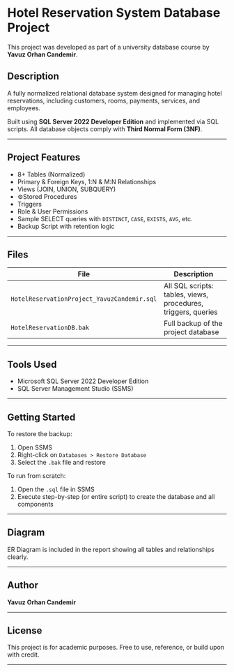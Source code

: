 # Hotel Reservation System Database Project

This project was developed as part of a university database course by **Yavuz Orhan Candemir**.

## Description

A fully normalized relational database system designed for managing hotel reservations, including customers, rooms, payments, services, and employees.

Built using **SQL Server 2022 Developer Edition** and implemented via SQL scripts. All database objects comply with **Third Normal Form (3NF)**.

---

## Project Features

- 8+ Tables (Normalized)
- Primary & Foreign Keys, 1:N & M:N Relationships
- Views (JOIN, UNION, SUBQUERY)
- ⚙Stored Procedures
- Triggers
- Role & User Permissions
- Sample SELECT queries with `DISTINCT`, `CASE`, `EXISTS`, `AVG`, etc.
- Backup Script with retention logic

---

## Files

| File | Description |
|------|-------------|
| `HotelReservationProject_YavuzCandemir.sql` | All SQL scripts: tables, views, procedures, triggers, queries |
| `HotelReservationDB.bak` | Full backup of the project database |

---

## Tools Used

- Microsoft SQL Server 2022 Developer Edition
- SQL Server Management Studio (SSMS)

---

## Getting Started

To restore the backup:
1. Open SSMS
2. Right-click on `Databases > Restore Database`
3. Select the `.bak` file and restore

To run from scratch:
1. Open the `.sql` file in SSMS
2. Execute step-by-step (or entire script) to create the database and all components

---

## Diagram

ER Diagram is included in the report showing all tables and relationships clearly.

---

## Author

**Yavuz Orhan Candemir**  

---

## License

This project is for academic purposes. Free to use, reference, or build upon with credit.
****
